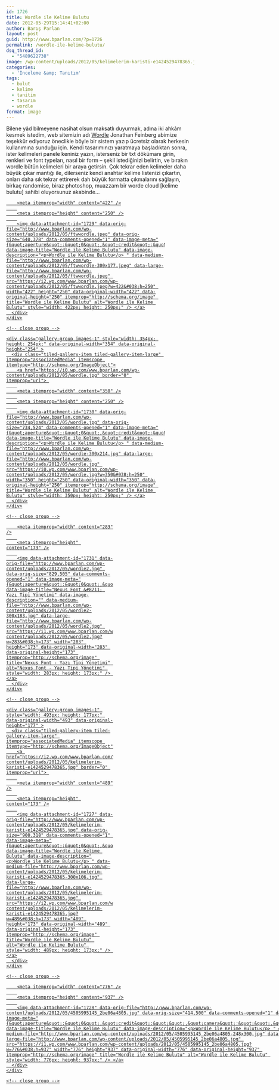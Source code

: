 ```yaml
---
id: 1726
title: Wordle ile Kelime Bulutu
date: 2012-05-29T15:14:41+02:00
author: Barış Parlan
layout: post
guid: http://www.bparlan.com/?p=1726
permalink: /wordle-ile-kelime-bulutu/
dsq_thread_id:
  - "5489622738"
image: /wp-content/uploads/2012/05/kelimelerim-karisti-e1424529478365.jpg
categories:
  - 'İnceleme &amp; Tanıtım'
tags:
  - bulut
  - kelime
  - tanitim
  - tasarım
  - wordle
format: image
---
```

<div class="ttr_start">
</div>

Bilene yâd bilmeyene nasihat olsun maksatlı duyurmak, adına iki ahkâm kesmek istedim, web sitemizin adı <a title="Wordle" href="http://www.wordle.net/" target="_blank">Wordle</a> Jonathan Feinberg abimize teşekkür ediyoruz öneclikle böyle bir sistem yazıp ücretsiz olarak herkesin kullanımına sunduğu için. Kendi tasarımınızı yaratmaya başladıktan sonra, ister kelimeleri panele keniniz yazın, isterseniz bir txt dökümanı girin, renkleri ve font typeları, nasıl bir form &#8211; şekil istediğinizi belirtin, ve bırakın wordle bütün kelimeleri bir araya getirsin. Çok tekrar eden kelimeler daha büyük çıkar mantığı ile, dilerseniz kendi anahtar kelime listenizi çıkartın, onları daha sık tekrar ettirerek dah büyük formatta çıkmalarını sağlayın, birkaç randomise, biraz photoshop, muazzam bir worde cloud [kelime bulutu] sahibi oluyorsunuz akabinde&#8230;

<div class="tiled-gallery type-rectangular tiled-gallery-unresized" data-original-width="780" data-carousel-extra='null' itemscope itemtype="http://schema.org/ImageGallery" >
  <div class="gallery-row" style="width: 780px; height: 254px;" data-original-width="780" data-original-height="254" >
    <div class="gallery-group images-1" style="width: 426px; height: 254px;" data-original-width="426" data-original-height="254" >
      <div class="tiled-gallery-item tiled-gallery-item-large" itemprop="associatedMedia" itemscope itemtype="http://schema.org/ImageObject">
        <a href="https://i2.wp.com/www.bparlan.com/wp-content/uploads/2012/05/ftwwordle.jpeg" border="0" itemprop="url"> 
        
        <meta itemprop="width" content="422" />
        
        <meta itemprop="height" content="250" />
        
        <img data-attachment-id="1729" data-orig-file="http://www.bparlan.com/wp-content/uploads/2012/05/ftwwordle.jpeg" data-orig-size="640,378" data-comments-opened="1" data-image-meta="{&quot;aperture&quot;:&quot;0&quot;,&quot;credit&quot;:&quot;&quot;,&quot;camera&quot;:&quot;&quot;,&quot;caption&quot;:&quot;&quot;,&quot;created_timestamp&quot;:&quot;0&quot;,&quot;copyright&quot;:&quot;&quot;,&quot;focal_length&quot;:&quot;0&quot;,&quot;iso&quot;:&quot;0&quot;,&quot;shutter_speed&quot;:&quot;0&quot;,&quot;title&quot;:&quot;&quot;,&quot;orientation&quot;:&quot;0&quot;}" data-image-title="Wordle ile Kelime Bulutu" data-image-description="<p>Wordle ile Kelime Bulutu</p> " data-medium-file="http://www.bparlan.com/wp-content/uploads/2012/05/ftwwordle-300x177.jpeg" data-large-file="http://www.bparlan.com/wp-content/uploads/2012/05/ftwwordle.jpeg" src="https://i2.wp.com/www.bparlan.com/wp-content/uploads/2012/05/ftwwordle.jpeg?w=422&#038;h=250" width="422" height="250" data-original-width="422" data-original-height="250" itemprop="http://schema.org/image" title="Wordle ile Kelime Bulutu" alt="Wordle ile Kelime Bulutu" style="width: 422px; height: 250px;" /> </a>
      </div>
    </div>
    
    <!-- close group -->
    
    <div class="gallery-group images-1" style="width: 354px; height: 254px;" data-original-width="354" data-original-height="254" >
      <div class="tiled-gallery-item tiled-gallery-item-large" itemprop="associatedMedia" itemscope itemtype="http://schema.org/ImageObject">
        <a href="https://i0.wp.com/www.bparlan.com/wp-content/uploads/2012/05/wordle.jpg" border="0" itemprop="url"> 
        
        <meta itemprop="width" content="350" />
        
        <meta itemprop="height" content="250" />
        
        <img data-attachment-id="1730" data-orig-file="http://www.bparlan.com/wp-content/uploads/2012/05/wordle.jpg" data-orig-size="734,524" data-comments-opened="1" data-image-meta="{&quot;aperture&quot;:&quot;0&quot;,&quot;credit&quot;:&quot;&quot;,&quot;camera&quot;:&quot;&quot;,&quot;caption&quot;:&quot;&quot;,&quot;created_timestamp&quot;:&quot;0&quot;,&quot;copyright&quot;:&quot;&quot;,&quot;focal_length&quot;:&quot;0&quot;,&quot;iso&quot;:&quot;0&quot;,&quot;shutter_speed&quot;:&quot;0&quot;,&quot;title&quot;:&quot;&quot;,&quot;orientation&quot;:&quot;0&quot;}" data-image-title="Wordle ile Kelime Bulutu" data-image-description="<p>Wordle ile Kelime Bulutu</p> " data-medium-file="http://www.bparlan.com/wp-content/uploads/2012/05/wordle-300x214.jpg" data-large-file="http://www.bparlan.com/wp-content/uploads/2012/05/wordle.jpg" src="https://i0.wp.com/www.bparlan.com/wp-content/uploads/2012/05/wordle.jpg?w=350&#038;h=250" width="350" height="250" data-original-width="350" data-original-height="250" itemprop="http://schema.org/image" title="Wordle ile Kelime Bulutu" alt="Wordle ile Kelime Bulutu" style="width: 350px; height: 250px;" /> </a>
      </div>
    </div>
    
    <!-- close group -->
  </div>
  
  <!-- close row -->
  
  <div class="gallery-row" style="width: 780px; height: 177px;" data-original-width="780" data-original-height="177" >
    <div class="gallery-group images-1" style="width: 287px; height: 177px;" data-original-width="287" data-original-height="177" >
      <div class="tiled-gallery-item tiled-gallery-item-large" itemprop="associatedMedia" itemscope itemtype="http://schema.org/ImageObject">
        <a href="https://i1.wp.com/www.bparlan.com/wp-content/uploads/2012/05/wordle2.jpg" border="0" itemprop="url"> 
        
        <meta itemprop="width" content="283" />
        
        <meta itemprop="height" content="173" />
        
        <img data-attachment-id="1731" data-orig-file="http://www.bparlan.com/wp-content/uploads/2012/05/wordle2.jpg" data-orig-size="829,505" data-comments-opened="1" data-image-meta="{&quot;aperture&quot;:&quot;0&quot;,&quot;credit&quot;:&quot;&quot;,&quot;camera&quot;:&quot;&quot;,&quot;caption&quot;:&quot;&quot;,&quot;created_timestamp&quot;:&quot;0&quot;,&quot;copyright&quot;:&quot;&quot;,&quot;focal_length&quot;:&quot;0&quot;,&quot;iso&quot;:&quot;0&quot;,&quot;shutter_speed&quot;:&quot;0&quot;,&quot;title&quot;:&quot;&quot;,&quot;orientation&quot;:&quot;0&quot;}" data-image-title="Nexus Font &#8211; Yazı Tipi Yönetimi" data-image-description="" data-medium-file="http://www.bparlan.com/wp-content/uploads/2012/05/wordle2-300x183.jpg" data-large-file="http://www.bparlan.com/wp-content/uploads/2012/05/wordle2.jpg" src="https://i1.wp.com/www.bparlan.com/wp-content/uploads/2012/05/wordle2.jpg?w=283&#038;h=173" width="283" height="173" data-original-width="283" data-original-height="173" itemprop="http://schema.org/image" title="Nexus Font - Yazı Tipi Yönetimi" alt="Nexus Font - Yazı Tipi Yönetimi" style="width: 283px; height: 173px;" /> </a>
      </div>
    </div>
    
    <!-- close group -->
    
    <div class="gallery-group images-1" style="width: 493px; height: 177px;" data-original-width="493" data-original-height="177" >
      <div class="tiled-gallery-item tiled-gallery-item-large" itemprop="associatedMedia" itemscope itemtype="http://schema.org/ImageObject">
        <a href="https://i2.wp.com/www.bparlan.com/wp-content/uploads/2012/05/kelimelerim-karisti-e1424529478365.jpg" border="0" itemprop="url"> 
        
        <meta itemprop="width" content="489" />
        
        <meta itemprop="height" content="173" />
        
        <img data-attachment-id="1727" data-orig-file="http://www.bparlan.com/wp-content/uploads/2012/05/kelimelerim-karisti-e1424529478365.jpg" data-orig-size="900,318" data-comments-opened="1" data-image-meta="{&quot;aperture&quot;:&quot;0&quot;,&quot;credit&quot;:&quot;&quot;,&quot;camera&quot;:&quot;&quot;,&quot;caption&quot;:&quot;&quot;,&quot;created_timestamp&quot;:&quot;0&quot;,&quot;copyright&quot;:&quot;&quot;,&quot;focal_length&quot;:&quot;0&quot;,&quot;iso&quot;:&quot;0&quot;,&quot;shutter_speed&quot;:&quot;0&quot;,&quot;title&quot;:&quot;&quot;,&quot;orientation&quot;:&quot;0&quot;}" data-image-title="Wordle ile Kelime Bulutu" data-image-description="<p>Wordle ile Kelime Bulutu</p> " data-medium-file="http://www.bparlan.com/wp-content/uploads/2012/05/kelimelerim-karisti-e1424529478365-300x106.jpg" data-large-file="http://www.bparlan.com/wp-content/uploads/2012/05/kelimelerim-karisti-e1424529478365.jpg" src="https://i2.wp.com/www.bparlan.com/wp-content/uploads/2012/05/kelimelerim-karisti-e1424529478365.jpg?w=489&#038;h=173" width="489" height="173" data-original-width="489" data-original-height="173" itemprop="http://schema.org/image" title="Wordle ile Kelime Bulutu" alt="Wordle ile Kelime Bulutu" style="width: 489px; height: 173px;" /> </a>
      </div>
    </div>
    
    <!-- close group -->
  </div>
  
  <!-- close row -->
  
  <div class="gallery-row" style="width: 780px; height: 941px;" data-original-width="780" data-original-height="941" >
    <div class="gallery-group images-1" style="width: 780px; height: 941px;" data-original-width="780" data-original-height="941" >
      <div class="tiled-gallery-item tiled-gallery-item-large" itemprop="associatedMedia" itemscope itemtype="http://schema.org/ImageObject">
        <a href="https://i1.wp.com/www.bparlan.com/wp-content/uploads/2012/05/4505995145_2be06a4805.jpg" border="0" itemprop="url"> 
        
        <meta itemprop="width" content="776" />
        
        <meta itemprop="height" content="937" />
        
        <img data-attachment-id="1728" data-orig-file="http://www.bparlan.com/wp-content/uploads/2012/05/4505995145_2be06a4805.jpg" data-orig-size="414,500" data-comments-opened="1" data-image-meta="{&quot;aperture&quot;:&quot;0&quot;,&quot;credit&quot;:&quot;&quot;,&quot;camera&quot;:&quot;&quot;,&quot;caption&quot;:&quot;&quot;,&quot;created_timestamp&quot;:&quot;0&quot;,&quot;copyright&quot;:&quot;&quot;,&quot;focal_length&quot;:&quot;0&quot;,&quot;iso&quot;:&quot;0&quot;,&quot;shutter_speed&quot;:&quot;0&quot;,&quot;title&quot;:&quot;&quot;,&quot;orientation&quot;:&quot;0&quot;}" data-image-title="Wordle ile Kelime Bulutu" data-image-description="<p>Wordle ile Kelime Bulutu</p> " data-medium-file="http://www.bparlan.com/wp-content/uploads/2012/05/4505995145_2be06a4805-248x300.jpg" data-large-file="http://www.bparlan.com/wp-content/uploads/2012/05/4505995145_2be06a4805.jpg" src="https://i1.wp.com/www.bparlan.com/wp-content/uploads/2012/05/4505995145_2be06a4805.jpg?w=776&#038;h=937" width="776" height="937" data-original-width="776" data-original-height="937" itemprop="http://schema.org/image" title="Wordle ile Kelime Bulutu" alt="Wordle ile Kelime Bulutu" style="width: 776px; height: 937px;" /> </a>
      </div>
    </div>
    
    <!-- close group -->
  </div>
  
  <!-- close row -->
</div>

<div class="ttr_end">
</div>